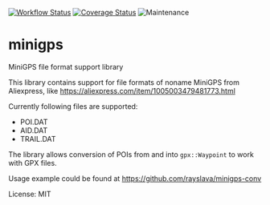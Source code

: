 [![Workflow Status](https://github.com/rayslava/minigps/workflows/ci/badge.svg)](https://github.com/rayslava/minigps/actions?query=workflow%3A%22ci%22)
[![Coverage Status](https://codecov.io/gh/rayslava/minigps/branch/master/graph/badge.svg)](https://codecov.io/gh/rayslava/minigps)
![Maintenance](https://img.shields.io/badge/maintenance-activly--developed-brightgreen.svg)

# minigps

MiniGPS file format support library

This library contains support for file formats of noname MiniGPS from
Aliexpress, like https://aliexpress.com/item/1005003479481773.html

Currently following files are supported:
- POI.DAT
- AID.DAT
- TRAIL.DAT

The library allows conversion of POIs from and into `gpx::Waypoint` to work
with GPX files.

Usage example could be found at https://github.com/rayslava/minigps-conv

License: MIT
